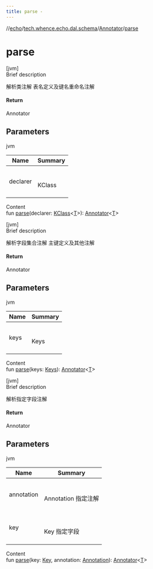 ```yaml
---
title: parse -
---
```

//[echo](../../index.md)/[tech.whence.echo.dal.schema](../index.md)/[Annotator](index.md)/[parse](parse.md)



# parse  
[jvm]  
Brief description  


解析类注解 表名定义及键名重命名注解



#### Return  


Annotator<T>



## Parameters  
  
jvm  
  
|  Name|  Summary| 
|---|---|
| declarer| <br><br>KClass<T><br><br>
  
  
Content  
fun [parse](parse.md)(declarer: [KClass](https://kotlinlang.org/api/latest/jvm/stdlib/kotlin.reflect/-k-class/index.html)<[T](index.md)>): [Annotator](index.md)<[T](index.md)>  


[jvm]  
Brief description  


解析字段集合注解 主键定义及其他注解



#### Return  


Annotator<T>



## Parameters  
  
jvm  
  
|  Name|  Summary| 
|---|---|
| keys| <br><br>Keys<br><br>
  
  
Content  
fun [parse](parse.md)(keys: [Keys](../../tech.whence.echo.dal.schema.key/-keys/index.md)): [Annotator](index.md)<[T](index.md)>  


[jvm]  
Brief description  


解析指定字段注解



#### Return  


Annotator<T>



## Parameters  
  
jvm  
  
|  Name|  Summary| 
|---|---|
| annotation| <br><br>Annotation 指定注解<br><br>
| key| <br><br>Key 指定字段<br><br>
  
  
Content  
fun [parse](parse.md)(key: [Key](../../tech.whence.echo.dal.schema.key/-key/index.md), annotation: [Annotation](https://kotlinlang.org/api/latest/jvm/stdlib/kotlin/-annotation/index.html)): [Annotator](index.md)<[T](index.md)>  



